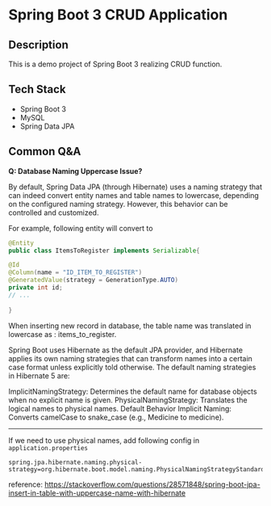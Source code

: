 # Spring Boot 3 CRUD Application

## Description
This is a demo project of Spring Boot 3 realizing CRUD function.


## Tech Stack

+ Spring Boot 3
+ MySQL
+ Spring Data JPA


## Common Q&A

**Q: Database Naming Uppercase Issue?**

By default, Spring Data JPA (through Hibernate) uses a naming strategy that can indeed convert entity names and table names to lowercase, depending on the configured naming strategy. However, this behavior can be controlled and customized.

For example, following entity will convert to
```java
@Entity
public class ItemsToRegister implements Serializable{

@Id
@Column(name = "ID_ITEM_TO_REGISTER")
@GeneratedValue(strategy = GenerationType.AUTO)
private int id;
// ...
    
}
```

When inserting new record in database, the table name was translated in lowercase as : items_to_register.

Spring Boot uses Hibernate as the default JPA provider, and Hibernate applies its own naming strategies that can transform names into a certain case format unless explicitly told otherwise. The default naming strategies in Hibernate 5 are:

ImplicitNamingStrategy: Determines the default name for database objects when no explicit name is given.
PhysicalNamingStrategy: Translates the logical names to physical names.
Default Behavior
Implicit Naming: Converts camelCase to snake_case (e.g., Medicine to medicine).

---

If we need to use physical names, add following config in `application.properties`

```properties
spring.jpa.hibernate.naming.physical-strategy=org.hibernate.boot.model.naming.PhysicalNamingStrategyStandardImpl

```

reference: https://stackoverflow.com/questions/28571848/spring-boot-jpa-insert-in-table-with-uppercase-name-with-hibernate
